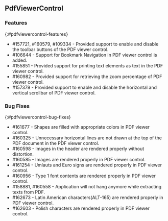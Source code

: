 ## PdfViewerControl

### Features
{:#pdfviewercontrol-features}

* \#157721, \#160579, \#109334 - Provided support to enable and disable the toolbar buttons of the PDF viewer control.
* \#106644 - Support for Bookmark Navigation in PDF viewer control is added.
* \#155851 - Provided support for printing text elements as text in the PDF viewer control.
* \#160982 - Provided support for retrieving the zoom percentage of PDF viewer control.
* \#157379 - Provided support to enable and disable the horizontal and vertical scrollbar of PDF viewer control.

### Bug Fixes
{:#pdfviewercontrol-bug-fixes}

* \#161677 - Shapes are filled with appropriate colors in PDF viewer control.
* \#160325 - Unnecessary horizontal lines are not drawn at the top of the PDF document in the PDF viewer control.
* \#160598 - Images in the header are rendered properly without distortion.
* \#160585 - Images are rendered properly in PDF viewer control.
* \#161254 - Umlauts and Euro signs are rendered properly in PDF viewer control.
* \#160956 - Type 1 font contents are rendered properly in PDF viewer control.
* \#158881, \#160558 - Application will not hang anymore while extracting texts from PDF.
* \#162673 - Latin American characters(ALT-165) are rendered properly in PDF viewer control.
* \#162603 - Polish characters are rendered properly in PDF viewer control.

